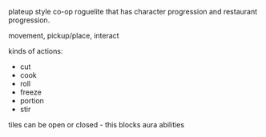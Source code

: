 plateup style co-op roguelite that has character progression and restaurant progression.

movement, pickup/place, interact

kinds of actions:
- cut
- cook
- roll
- freeze
- portion
- stir

tiles can be open or closed - this blocks aura abilities



